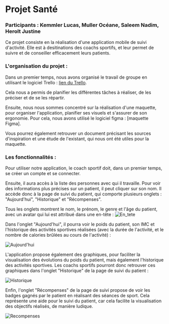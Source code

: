 # Projet Santé 

### Participants : Kemmler Lucas, Muller Océane, Saleem Nadim, Herolt Justine 

Ce projet consiste en la réalisation d'une application mobile de suivi d'activité. Elle est à desitinations des coachs sportifs, et leur permet de suivre et de conseiller efficacement leurs patients. 

### L'organisation du projet : 

Dans un premier temps, nous avons organisé le travail de groupe en utilisant le logiciel Trello : [lien du Trello](https://trello.com/invite/b/cxdAOL79/ATTIb1f0b3e74883130dc56499aba866e3b03F35A4FC/projet-health). 

Cela nous a permis de planifier les différentes tâches à réaliser, de les préciser et de se les répartir. 

Ensuite, nous nous sommes concentré sur la réalisation d'une maquette, pour organiser l'application, planifier ses visuels et s'assurer de son ergonomie.
Pour cela, nous avons utilisé le logiciel figma : [maquette Figma]. 

Vous pourrez également retrouver un document précisant les sources d'inspiration et une étude de l'existant, qui nous ont été utiles pour la maquette. 

### Les fonctionnalités : 

Pour utiliser notre application, le coach sportif doit, dans un premier temps, se créer un compte et se connecter. 

Ensuite, il aura accès à la liste des personnes avec qui il travaille. Pour voir des informations plus précises sur un patient, il peut cliquer sur son nom. Il accède donc à la page de suivi du patient, qui comporte plusieurs onglets : "Aujourd'hui", "Historique" et "Récompenses".  

Tous les onglets montrent le nom, le prénom, le genre et l'âge du patient, avec un avatar qui lui est attribué dans une en-tête : 
![En_tete](https://github.com/KEMMLERLucas/project_health/assets/101339546/4b84a8b4-1232-4385-83c4-d0e1e3668b0b)


Dans l'onglet "Aujourd'hui", il pourra voir le poids du patient, son IMC et l'historique des activités sportives réalisées (avec la durée de l'activité, et le nombre de calories brûlées au cours de l'activité) : 

![Aujourd'hui](https://github.com/KEMMLERLucas/project_health/assets/101339546/a3bbbb79-fe58-4c7c-be81-c68157e9e576)

L'application propose également des graphiques, pour faciliter la visualisation des évolutions du poids du patient, mais également l'historique des activités sportives. Les coachs sportifs pourront donc retrouver ces graphiques dans l'onglet "Historique" de la page de suivi du patient : 

![Historique](https://github.com/KEMMLERLucas/project_health/assets/101339546/8baa4d89-6256-4ae5-ad95-8f7faf5d2645)

Enfin, l'onglet "Récompenses" de la page de suivi propose de voir les badges gagnés par le patient en réalisant des séances de sport. Cela représente une aide pour le suivi du patient, car cela facilite la visualisation des objectifs réalisés, de manière ludique. 

![Recompenses](https://github.com/KEMMLERLucas/project_health/assets/101339546/22e3a335-0f45-4437-ac4a-70b116485bcd)





